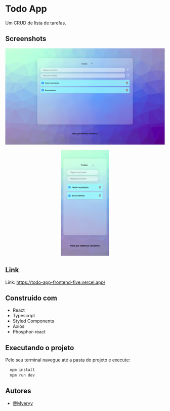 # Todo App

Um CRUD de lista de tarefas.

## Screenshots

![](./public/screenshots/desktop.png)
<p align="center">
<img width="30%" src="./public/screenshots/mobile.png">
</p>

## Link

Link: https://todo-app-frontend-five.vercel.app/

## Construído com

-   React
-   Typescript 
-   Styled Components
-   Axios
-   Phosphor-react

## Executando o projeto

Pelo seu terminal navegue até a pasta do projeto e execute:

```cl
  npm install
  npm run dev
```

## Autores

-   [@Mveryy](https://github.com/Mveryy)